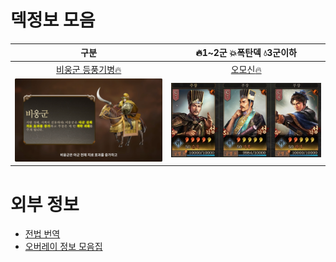 # 덱정보 모음


|구분|:fire:1~2군 :boom:폭탄덱 :droplet:3군이하|
|:---:|:---:|
|[비웅군 등풍기병:fire:](./비웅군%20등풍기병.md)|[오모신:fire:](./오모신.md)|
|<img src="./../05.img/비웅군.png" width=300>|<img src="./../05.img/오모신.png" width=300>|




# 외부 정보

* [전법 번역](https://docs.google.com/spreadsheets/d/177EsZmoxShGiROVeCpnh4DuWHDRgKb4pUoMENCuBQ3U/edit#gid=843521125)
* [오버레이 정보 모음집](https://docs.google.com/spreadsheets/d/177EsZmoxShGiROVeCpnh4DuWHDRgKb4pUoMENCuBQ3U/edit?usp=sharing)

